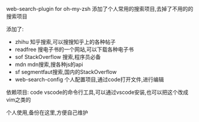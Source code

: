 web-search-plugin for oh-my-zsh 添加了个人常用的搜索项目,去掉了不用的的搜索项目

添加了:
- zhihu 知乎搜索,可以搜搜知乎上的各种帖子
- readfree 搜电子书的一个网站,可以下载各种电子书
- sof StackOverflow 搜索,程序员必备
- mdn mdn搜索,搜各种js的api
- sf segmentfaut搜索,国内的StackOverflow
- web-search-config 个人配置项目,通过code打开文件,进行编辑

依赖项目:
code vscode的命令行工具,可以通过vscode安装,也可以把这个改成vim之类的

个人使用,备份在这里,方便自己维护
